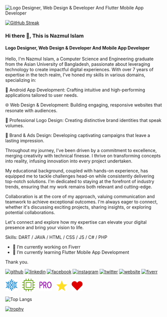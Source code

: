 ![Logo Designer, Web Design & Developer And Flutter Mobile App Developer](https://media.licdn.com/dms/image/D4D16AQH-rzG_P8Eh0A/profile-displaybackgroundimage-shrink_350_1400/0/1703100891117?e=1721865600&v=beta&t=iXFyw0kDZkoxEs3g0HQc-vT1TH1jzlDT66ZSNBt9QgI)

[![GitHub Streak](https://streak-stats.demolab.com?user=DarkEye42&theme=ocean-gradient&card_width=1080&card_height=)](https://git.io/streak-stats)

### Hi there 👋, This is Nazmul Islam
#### Logo Designer, Web Design & Developer And Mobile App Developer


Hello,
I'm Nazmul Islam, a Computer Science and Engineering graduate from the Asian University of Bangladesh, passionate about leveraging technology to create impactful digital experiences. With over 7 years of expertise in the tech realm, I've honed my skills in various domains, specializing in:

📱 Android App Development:
	Crafting intuitive and high-performing applications tailored to user needs.
 
🌐 Web Design & Development:
	Building engaging, responsive websites that resonate with audiences.
 
🎨 Professional Logo Design:
	Creating distinctive brand identities that speak volumes.
 
🏢 Brand & Ads Design:
	Developing captivating campaigns that leave a lasting impression.

Throughout my journey, I've been driven by a commitment to excellence, merging creativity with technical finesse. I thrive on transforming concepts into reality, infusing innovation into every project undertaken.

My educational background, coupled with hands-on experience, has equipped me to tackle challenges head-on while consistently delivering top-notch solutions. I'm dedicated to staying at the forefront of industry trends, ensuring that my work remains both relevant and cutting-edge.

Collaboration is at the core of my approach, valuing communication and teamwork to achieve exceptional outcomes. I'm always eager to connect, whether it's discussing exciting projects, sharing insights, or exploring potential collaborations.

Let's connect and explore how my expertise can elevate your digital presence and bring your vision to life.


Skills: DART / JAVA / HTML / CSS / JS / C# / PHP

- 🔭 I’m currently working on Fiverr 
- 🌱 I’m currently learning Flutter Mobile App Development
  
Thank you.

[<img src='https://cdn.jsdelivr.net/npm/simple-icons@3.0.1/icons/github.svg' alt='github' height='40'>](https://github.com/DarkEye42)  [<img src='https://cdn.jsdelivr.net/npm/simple-icons@3.0.1/icons/linkedin.svg' alt='linkedin' height='40'>](https://www.linkedin.com/in/nir42/)  [<img src='https://cdn.jsdelivr.net/npm/simple-icons@3.0.1/icons/facebook.svg' alt='facebook' height='40'>](https://www.facebook.com/nir42)  [<img src='https://cdn.jsdelivr.net/npm/simple-icons@3.0.1/icons/instagram.svg' alt='instagram' height='40'>](https://www.instagram.com/nir42.ni/)  [<img src='https://cdn.jsdelivr.net/npm/simple-icons@3.0.1/icons/twitter.svg' alt='twitter' height='40'>](https://twitter.com/nir_247)  [<img src='https://cdn.jsdelivr.net/npm/simple-icons@3.0.1/icons/icloud.svg' alt='website' height='40'>](https://toletkoi.com)  [<img src='https://cdn.jsdelivr.net/npm/simple-icons@3.0.1/icons/fiverr.svg' alt='fiverr' height='40'>](https://www.fiverr.com/nazmul_247)  

<a href='https://archiveprogram.github.com/'><img src='https://raw.githubusercontent.com/acervenky/animated-github-badges/master/assets/acbadge.gif' width='40' height='40'></a> <a href='https://docs.github.com/en/developers'><img src='https://raw.githubusercontent.com/acervenky/animated-github-badges/master/assets/devbadge.gif' width='40' height='40'></a> <a href='https://github.com/pricing'><img src='https://raw.githubusercontent.com/acervenky/animated-github-badges/master/assets/pro.gif' width='40' height='40'></a> <a href='https://stars.github.com/'><img src='https://raw.githubusercontent.com/acervenky/animated-github-badges/master/assets/starbadge.gif' width='35' height='35'></a> <a href='https://docs.github.com/en/github/supporting-the-open-source-community-with-github-sponsors'><img src='https://raw.githubusercontent.com/acervenky/animated-github-badges/master/assets/sponsorbadge.gif' width='35' height='35'></a> 

![Top Langs](https://github-readme-stats.vercel.app/api/top-langs/?username=DarkEye42&layout=compact)

[![trophy](https://github-profile-trophy.vercel.app/?username=DarkEye42)](https://github.com/ryo-ma/github-profile-trophy)

